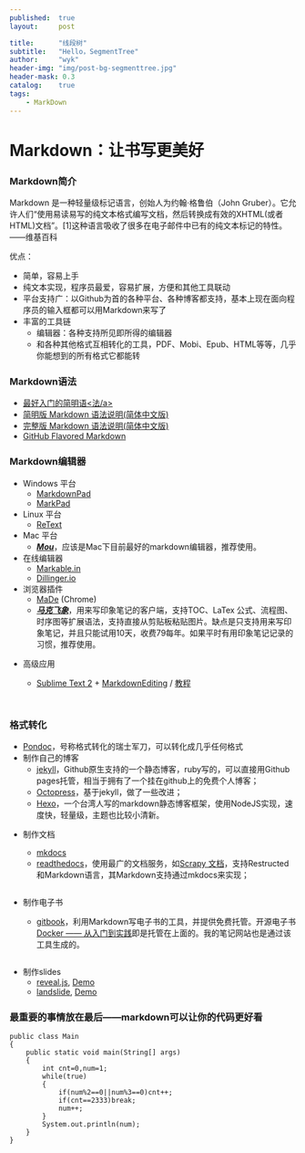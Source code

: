 ```yaml
---
published:  true
layout:     post

title:      "线段树"
subtitle:   "Hello，SegmentTree"
author:     "wyk"
header-img: "img/post-bg-segmenttree.jpg"
header-mask: 0.3
catalog:    true
tags:
    - MarkDown
---
```


<h1>Markdown：让书写更美好</h1>
<h3>Markdown简介</h3>
<p>Markdown 是一种轻量级标记语言，创始人为约翰·格鲁伯（John Gruber）。它允许人们“使用易读易写的纯文本格式编写文档，然后转换成有效的XHTML(或者HTML)文档”。[1]这种语言吸收了很多在电子邮件中已有的纯文本标记的特性。
——维基百科</p>
<p>优点：</p>
<ul>
<li>简单，容易上手</li>
<li>纯文本实现，程序员最爱，容易扩展，方便和其他工具联动</li>
<li>平台支持广：以Github为首的各种平台、各种博客都支持，基本上现在面向程序员的输入框都可以用Markdown来写了</li>
<li>丰富的工具链
<ul>
<li>编辑器：各种支持所见即所得的编辑器</li>
<li>和各种其他格式互相转化的工具，PDF、Mobi、Epub、HTML等等，几乎你能想到的所有格式它都能转</li>
</ul></li>
</ul>
<h3>Markdown语法</h3>
<ul>
<li><a href="http://ibruce.info/2013/11/26/markdown/">最好入门的简明语<法/a></li>
<li><a href="http://wowubuntu.com/markdown/basic.html">简明版 Markdown 语法说明(简体中文版)</a></li>
<li><a href="http://wowubuntu.com/markdown/index.html">完整版 Markdown 语法说明(简体中文版)</a></li>
<li><a href="https://help.github.com/articles/github-flavored-markdown/">GitHub Flavored Markdown</a></li>
</ul>
<h3>Markdown编辑器</h3>
<ul>
<li>Windows 平台
<ul>
<li><a href="http://markdownpad.com/">MarkdownPad</a></li>
<li><a href="http://code52.org/DownmarkerWPF/">MarkPad</a></li>
</ul></li>
<li>Linux 平台
<ul>
<li><a href="http://sourceforge.net/p/retext/home/ReText/">ReText</a></li>
</ul></li>
<li>Mac 平台
<ul>
<li><a href="http://mouapp.com/"><strong><em>Mou</em></strong></a>，应该是Mac下目前最好的markdown编辑器，推荐使用。</li>
</ul></li>
<li>在线编辑器
<ul>
<li><a href="http://markable.in/">Markable.in</a></li>
<li><a href="http://dillinger.io/">Dillinger.io</a></li>
</ul></li>
<li>浏览器插件
<ul>
<li><a href="https://chrome.google.com/webstore/detail/oknndfeeopgpibecfjljjfanledpbkog">MaDe</a> (Chrome)</li>
<li><a href="http://maxiang.info/"><strong><em>马克飞象</em></strong></a>，用来写印象笔记的客户端，支持TOC、LaTex 公式、流程图、时序图等扩展语法，支持直接从剪贴板粘贴图片。缺点是只支持用来写印象笔记，并且只能试用10天，收费79每年。如果平时有用印象笔记记录的习惯，推荐使用。</li>
</ul></li>
<li>
<p>高级应用</p>
<ul>
<li><a href="http://www.sublimetext.com/2">Sublime Text 2</a> + <a href="http://ttscoff.github.io/MarkdownEditing/">MarkdownEditing</a> / <a href="http://lucifr.com/2012/07/12/markdownediting-for-sublime-text-2/">教程</a></li>
</ul>
<p><img src="http://121.201.63.168/uploads/144397483516233.png" alt="" /></p>
<p><img src="http://121.201.63.168/uploads/144397493224203.png" alt="" /></p>
</li>
</ul>
<h3>格式转化</h3>
<ul>
<li><a href="http://johnmacfarlane.net/pandoc/">Pondoc</a>，号称格式转化的瑞士军刀，可以转化成几乎任何格式</li>
<li>制作自己的博客
<ul>
<li><a href="http://jekyllcn.com/">jekyll</a>，Github原生支持的一个静态博客，ruby写的，可以直接用Github pages托管，相当于拥有了一个挂在github上的免费个人博客；</li>
<li><a href="http://octopress.org/">Octopress</a>，基于jekyll，做了一些改进；</li>
<li><a href="http://hexo.io/index.html">Hexo</a>，一个台湾人写的markdown静态博客框架，使用NodeJS实现，速度快，轻量级，主题也比较小清新。</li>
</ul></li>
<li>
<p>制作文档</p>
<ul>
<li><a href="http://www.mkdocs.org/">mkdocs</a></li>
<li><a href="https://readthedocs.org/">readthedocs</a>，使用最广的文档服务，如<a href="https://scrapy-chs.readthedocs.org/zh_CN/0.24/index.html">Scrapy 文档</a>，支持Restructed和Markdown语言，其Markdown支持通过mkdocs来实现；</li>
</ul>
<p><img src="http://121.201.63.168/uploads/144397497461561.png" alt="" /></p>
</li>
<li>
<p>制作电子书</p>
<ul>
<li><a href="https://www.gitbook.com/">gitbook</a>，利用Markdown写电子书的工具，并提供免费托管。开源电子书<a href="http://yeasy.gitbooks.io/docker_practice/">Docker —— 从入门到实践</a>即是托管在上面的。我的笔记网站也是通过该工具生成的。</li>
</ul>
<p><img src="http://121.201.63.168/uploads/144397547560778.png" alt="" /></p>
</li>
<li>制作slides
<ul>
<li><a href="https://github.com/hakimel/reveal.js">reveal.js</a>, <a href="http://lab.hakim.se/reveal-js/#/">Demo</a></li>
<li><a href="https://github.com/adamzap/landslide">landslide</a>, <a href="http://adamzap.com/misc/presentation.html#slide1">Demo</a></li>
</ul></li>
</ul>
<h3>最重要的事情放在最后——markdown可以让你的代码更好看</h3>
<pre><code>public class Main
{
    public static void main(String[] args)
    {
        int cnt=0,num=1;
        while(true)
        {
            if(num%2==0||num%3==0)cnt++;
            if(cnt==2333)break;
            num++;
        }
        System.out.println(num);
    }
}</code></pre>